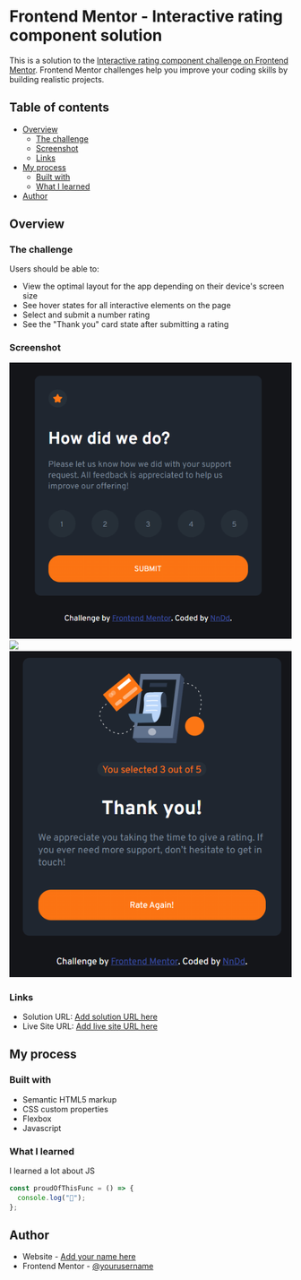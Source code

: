 # Frontend Mentor - Interactive rating component solution

This is a solution to the [Interactive rating component challenge on Frontend Mentor](https://www.frontendmentor.io/challenges/interactive-rating-component-koxpeBUmI). Frontend Mentor challenges help you improve your coding skills by building realistic projects.

## Table of contents

- [Overview](#overview)
  - [The challenge](#the-challenge)
  - [Screenshot](#screenshot)
  - [Links](#links)
- [My process](#my-process)
  - [Built with](#built-with)
  - [What I learned](#what-i-learned)
- [Author](#author)


## Overview

### The challenge

Users should be able to:

- View the optimal layout for the app depending on their device's screen size
- See hover states for all interactive elements on the page
- Select and submit a number rating
- See the "Thank you" card state after submitting a rating

### Screenshot

![](./screenshot/desktop.png)
![](./screenshot/focus&hover%20btn.png.png)
![](./screenshot/second-card.png)

### Links

- Solution URL: [Add solution URL here](https://github.com/Nn-Dd/Interactive-Rating_component)
- Live Site URL: [Add live site URL here](https://nn-dd.github.io/Interactive-Rating_component/)

## My process

### Built with

- Semantic HTML5 markup
- CSS custom properties
- Flexbox
- Javascript

### What I learned

I learned a lot about JS

```js
const proudOfThisFunc = () => {
  console.log("🎉");
};
```

## Author

- Website - [Add your name here](https://github.com/Nn-Dd)
- Frontend Mentor - [@yourusername](https://www.frontendmentor.io/profile/Nn-Dd)
